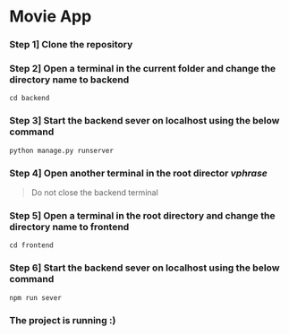 # Movie App

### Step 1] Clone the repository 

### Step 2] Open a terminal in the current folder and change the directory name to backend
```
cd backend
```

### Step 3] Start the backend sever on localhost using the below command
```
python manage.py runserver
```

### Step 4] Open another terminal in the root director *vphrase* 
> Do not close the backend terminal

### Step 5] Open a terminal in the root directory and change the directory name to frontend
```
cd frontend
```

### Step 6] Start the backend sever on localhost using the below command
```
npm run sever
```

### The project is running :)
